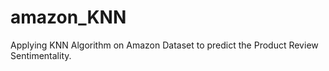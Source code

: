 # amazon_KNN
Applying KNN Algorithm on Amazon Dataset to predict the Product Review Sentimentality.
